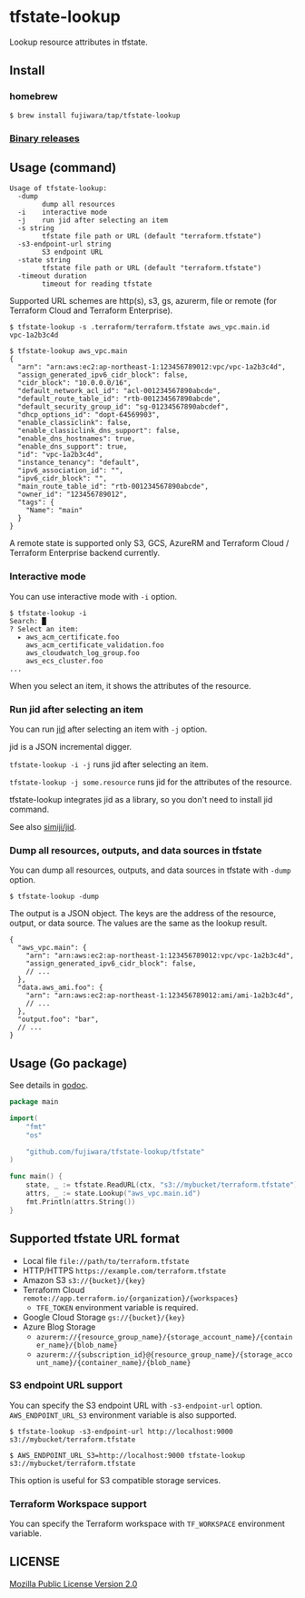 # tfstate-lookup

Lookup resource attributes in tfstate.

## Install

### homebrew

```
$ brew install fujiwara/tap/tfstate-lookup
```

### [Binary releases](https://github.com/fujiwara/tfstate-lookup/releases)

## Usage (command)

```
Usage of tfstate-lookup:
  -dump
        dump all resources
  -i    interactive mode
  -j    run jid after selecting an item
  -s string
        tfstate file path or URL (default "terraform.tfstate")
  -s3-endpoint-url string
        S3 endpoint URL
  -state string
        tfstate file path or URL (default "terraform.tfstate")
  -timeout duration
        timeout for reading tfstate
```

Supported URL schemes are http(s), s3, gs, azurerm, file or remote (for Terraform Cloud and Terraform Enterprise).

```console
$ tfstate-lookup -s .terraform/terraform.tfstate aws_vpc.main.id
vpc-1a2b3c4d

$ tfstate-lookup aws_vpc.main
{
  "arn": "arn:aws:ec2:ap-northeast-1:123456789012:vpc/vpc-1a2b3c4d",
  "assign_generated_ipv6_cidr_block": false,
  "cidr_block": "10.0.0.0/16",
  "default_network_acl_id": "acl-001234567890abcde",
  "default_route_table_id": "rtb-001234567890abcde",
  "default_security_group_id": "sg-01234567890abcdef",
  "dhcp_options_id": "dopt-64569903",
  "enable_classiclink": false,
  "enable_classiclink_dns_support": false,
  "enable_dns_hostnames": true,
  "enable_dns_support": true,
  "id": "vpc-1a2b3c4d",
  "instance_tenancy": "default",
  "ipv6_association_id": "",
  "ipv6_cidr_block": "",
  "main_route_table_id": "rtb-001234567890abcde",
  "owner_id": "123456789012",
  "tags": {
    "Name": "main"
  }
}
```

A remote state is supported only S3, GCS, AzureRM and Terraform Cloud / Terraform Enterprise backend currently.

### Interactive mode

You can use interactive mode with `-i` option.

```console
$ tfstate-lookup -i
Search: █
? Select an item: 
  ▸ aws_acm_certificate.foo
    aws_acm_certificate_validation.foo
    aws_cloudwatch_log_group.foo
    aws_ecs_cluster.foo
...
```

When you select an item, it shows the attributes of the resource.

### Run jid after selecting an item

You can run [jid](https://github.com/simeji/jid) after selecting an item with `-j` option.

jid is a JSON incremental digger.

`tfstate-lookup -i -j` runs jid after selecting an item.

`tfstate-lookup -j some.resource` runs jid for the attributes of the resource.

tfstate-lookup integrates jid as a library, so you don't need to install jid command.

See also [simiji/jid](https://github.com/simeji/jid).

### Dump all resources, outputs, and data sources in tfstate

You can dump all resources, outputs, and data sources in tfstate with `-dump` option.

```console
$ tfstate-lookup -dump
```

The output is a JSON object. The keys are the address of the resource, output, or data source. The values are the same as the lookup result.

```jsonnet
{
  "aws_vpc.main": {
    "arn": "arn:aws:ec2:ap-northeast-1:123456789012:vpc/vpc-1a2b3c4d",
    "assign_generated_ipv6_cidr_block": false,
    // ...
  },
  "data.aws_ami.foo": {
    "arn": "arn:aws:ec2:ap-northeast-1:123456789012:ami/ami-1a2b3c4d",
    // ...
  },
  "output.foo": "bar",
  // ...
}
```

## Usage (Go package)

See details in [godoc](https://pkg.go.dev/github.com/fujiwara/tfstate-lookup/tfstate).

```go
package main

import(
    "fmt"
    "os"

    "github.com/fujiwara/tfstate-lookup/tfstate"
)

func main() {
    state, _ := tfstate.ReadURL(ctx, "s3://mybucket/terraform.tfstate")
    attrs, _ := state.Lookup("aws_vpc.main.id")
    fmt.Println(attrs.String())
}
```


## Supported tfstate URL format

- Local file `file://path/to/terraform.tfstate`
- HTTP/HTTPS `https://example.com/terraform.tfstate`
- Amazon S3 `s3://{bucket}/{key}`
- Terraform Cloud `remote://app.terraform.io/{organization}/{workspaces}`
  - `TFE_TOKEN` environment variable is required.
- Google Cloud Storage `gs://{bucket}/{key}`
- Azure Blog Storage
  - `azurerm://{resource_group_name}/{storage_account_name}/{container_name}/{blob_name}`
  - `azurerm://{subscription_id}@{resource_group_name}/{storage_account_name}/{container_name}/{blob_name}`

### S3 endpoint URL support

You can specify the S3 endpoint URL with `-s3-endpoint-url` option. `AWS_ENDPOINT_URL_S3` environment variable is also supported.

```console
$ tfstate-lookup -s3-endpoint-url http://localhost:9000 s3://mybucket/terraform.tfstate

$ AWS_ENDPOINT_URL_S3=http://localhost:9000 tfstate-lookup s3://mybucket/terraform.tfstate
```

This option is useful for S3 compatible storage services.

### Terraform Workspace support

You can specify the Terraform workspace with `TF_WORKSPACE` environment variable.

## LICENSE

[Mozilla Public License Version 2.0](LICENSE)
